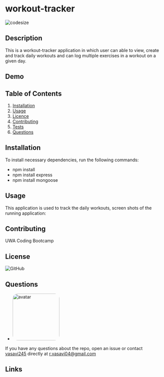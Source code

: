 # workout-tracker
![codesize](https://img.shields.io/github/languages/code-size/vasavi245/workout-tracker)
## Description
  This is a workout-tracker application in which user can able to view, create and track daily workouts and can log multiple exercises in a workout on a given day.
 ## Demo
 
  ## Table of Contents
  1. [Installation](#Installation)
  2. [Usage](#Usage)
  3. [Licence](#License)
  4. [Contributing](#Contributing)
  5. [Tests](#Tests)
  6. [Questions](#Questions)
  ## Installation
  To install necessary dependencies, run the following commands:
  * npm install
  * npm install express
  * npm install mongoose
   
  ## Usage
  This application is used to track the daily workouts,
   screen shots of the running application:
 
  ## Contributing
   UWA Coding Bootcamp 
  
  ## License
  ![GitHub](https://img.shields.io/github/license/vasavi245/workout-tracker?style=flat-square)
  ## Questions
  * <img src="https://avatars0.githubusercontent.com/u/58574509?v=4" alt="avatar" style="border-radius: 16px" width="150" />
  If you have any questions about the repo, open an issue or contact [vasavi245](https://api.github.com/users/vasavi245) directly at r.vasavi04@gmail.com
  ## Links
